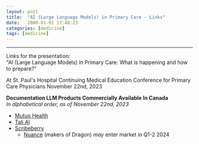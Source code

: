 ```yaml
---
layout: post
title:  "AI (Large Language Models) in Primary Care - Links"
date:   2000-01-01 17:48:23
categories: [medicine]
tags: [medicine]
---
```




----------


Links for the presentation:  
"AI (Large Language Models) in Primary Care: What is happening and how to prepare?"

At St. Paul's Hospital Continuing Medical Education Conference for Primary Care Physicians November 22nd, 2023

**Documentation LLM Products Commercially Available In Canada**  
*In alphabetical order, as of November 22nd, 2023*
* [Mutuo Health](https://mutuohealth.com/)
* [Tali AI](https://tali.ai/)
* [Scribeberry](https://scribeberry.com/)  
    * [Nuance](https://www.nuance.com/healthcare/ambient-clinical-intelligence.html) (makers of Dragon) *may* enter market in Q1-2 2024




